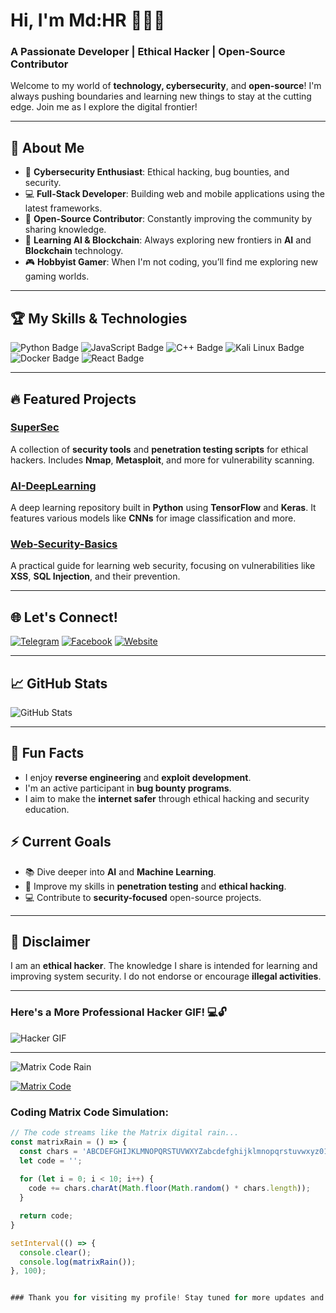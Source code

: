 # Hi, I'm Md:HR 👨‍💻🚀
### A Passionate Developer | Ethical Hacker | Open-Source Contributor

Welcome to my world of **technology, cybersecurity**, and **open-source**! I'm always pushing boundaries and learning new things to stay at the cutting edge. Join me as I explore the digital frontier!

---

## 🧠 About Me
- 🔐 **Cybersecurity Enthusiast**: Ethical hacking, bug bounties, and security.
- 💻 **Full-Stack Developer**: Building web and mobile applications using the latest frameworks.
- 🚀 **Open-Source Contributor**: Constantly improving the community by sharing knowledge.
- 🌱 **Learning AI & Blockchain**: Always exploring new frontiers in **AI** and **Blockchain** technology.
- 🎮 **Hobbyist Gamer**: When I'm not coding, you’ll find me exploring new gaming worlds.

---

## 🏆 My Skills & Technologies

![Python Badge](https://img.shields.io/badge/Python-3.9-blue?logo=python&logoColor=yellow) 
![JavaScript Badge](https://img.shields.io/badge/JavaScript-ES6-yellow?logo=javascript&logoColor=black)
![C++ Badge](https://img.shields.io/badge/C%2B%2B-11-blue?logo=c%2B%2B&logoColor=white)
![Kali Linux Badge](https://img.shields.io/badge/Kali%20Linux-black?logo=kali&logoColor=white)
![Docker Badge](https://img.shields.io/badge/Docker-blue?logo=docker&logoColor=white)
![React Badge](https://img.shields.io/badge/React-16.13.1-blue?logo=react&logoColor=white)

---

## 🔥 Featured Projects

### [**SuperSec**](https://github.com/9team1x-HR/SuperSec)
A collection of **security tools** and **penetration testing scripts** for ethical hackers. Includes **Nmap**, **Metasploit**, and more for vulnerability scanning.

### [**AI-DeepLearning**](https://github.com/9team1x-HR/AI-DeepLearning)
A deep learning repository built in **Python** using **TensorFlow** and **Keras**. It features various models like **CNNs** for image classification and more.

### [**Web-Security-Basics**](https://github.com/9team1x-HR/Web-Security-Basics)
A practical guide for learning web security, focusing on vulnerabilities like **XSS**, **SQL Injection**, and their prevention.

---

## 🌐 Let's Connect!

[![Telegram](https://img.shields.io/badge/Telegram-@universe_teach-blue?logo=telegram&logoColor=white)](https://t.me/universe_teach)
[![Facebook](https://img.shields.io/badge/Facebook-@md.hr.o.o.2024-blue?logo=facebook&logoColor=white)](https://www.facebook.com/md.hr.o.o.2024)
[![Website](https://img.shields.io/badge/Website-HR%20Bot%20Info-blue?logo=github&logoColor=white)](https://hr-bot1.github.io/MY-INFO/)

---

## 📈 GitHub Stats

![GitHub Stats](https://github-readme-stats.vercel.app/api?username=9team1x-HR&show_icons=true&hide_title=true&theme=highcontrast)

---

## 💬 Fun Facts

- I enjoy **reverse engineering** and **exploit development**.
- I'm an active participant in **bug bounty programs**.
- I aim to make the **internet safer** through ethical hacking and security education.

## ⚡️ Current Goals
- 📚 Dive deeper into **AI** and **Machine Learning**.
- 🔐 Improve my skills in **penetration testing** and **ethical hacking**.
- 💻 Contribute to **security-focused** open-source projects.

---

## 🚨 Disclaimer

I am an **ethical hacker**. The knowledge I share is intended for learning and improving system security. I do not endorse or encourage **illegal activities**.

---

### Here's a More Professional Hacker GIF! 💻🔓

![Hacker GIF](https://media.giphy.com/media/qgQUggAC3Pfv687qXC/giphy.gif)

---
![Matrix Code Rain](https://media.giphy.com/media/26tPoyDhjiJ2i3pNa/giphy.gif)

[![Matrix Code](https://img.shields.io/badge/Live%20Matrix%20Code-click%20here-blue?logo=github&logoColor=white)](https://hr-bot1.github.io/matrix/)




### Coding Matrix Code Simulation:
```javascript
// The code streams like the Matrix digital rain...
const matrixRain = () => {
  const chars = 'ABCDEFGHIJKLMNOPQRSTUVWXYZabcdefghijklmnopqrstuvwxyz0123456789';
  let code = '';
  
  for (let i = 0; i < 10; i++) {
    code += chars.charAt(Math.floor(Math.random() * chars.length));
  }

  return code;
}

setInterval(() => {
  console.clear();
  console.log(matrixRain());
}, 100);


### Thank you for visiting my profile! Stay tuned for more updates and open-source contributions! ✌️
